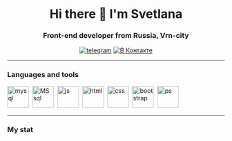 <div id="header" align="center">
  <h1>Hi there 👋 I'm Svetlana</h1>
  <h3>Front-end developer from Russia, Vrn-city</h3>
</div>

<div id="socials" align="center">
  <a href="https://t.me/SunSHINE_7th"><img src="https://img.shields.io/badge/telegram-blue?style=for-the-badge&logo=telegram&logocolor=white" alt="telegram"/></a>
  <a href="https://vk.me/w-SunSHINE"><img src="https://img.shields.io/badge/vkontakte-blue?style=for-the-badge&logo=vk&logocolor=white" alt="В Контакте"/></a> 
</div>

---

### Languages and tools

<img src="https://cdn.jsdelivr.net/gh/devicons/devicon/icons/mysql/mysql-original-wordmark.svg" title="mysql" width="50" height="50"/>&nbsp;
<img src="https://cdn.jsdelivr.net/gh/devicons/devicon/icons/microsoftsqlserver/microsoftsqlserver-plain-wordmark.svg" title="MS sql" width="50" height="50"/>&nbsp;
<img src="https://cdn.jsdelivr.net/gh/devicons/devicon/icons/javascript/javascript-original.svg" title="js" width="50" height="50"/>&nbsp;
<img src="https://cdn.jsdelivr.net/gh/devicons/devicon/icons/html5/html5-original.svg" title="html" width="50" height="50"/>&nbsp;
<img src="https://cdn.jsdelivr.net/gh/devicons/devicon/icons/css3/css3-original.svg" title="css" width="50" height="50"/>&nbsp;
<img src="https://cdn.jsdelivr.net/gh/devicons/devicon/icons/bootstrap/bootstrap-plain.svg" title="bootstrap" width="50" height="50"/>&nbsp;
<img src="https://cdn.jsdelivr.net/gh/devicons/devicon/icons/photoshop/photoshop-line.svg" title="ps" width="50" height="50"/>&nbsp;

---

### My stat

<div id="stat" align="center">
    <img src="https://github-profile-summary-cards.vercel.app/api/cards/profile-details?username=SunSHINE7th&theme=city_lights" alt=""/>
    <img src="https://github-profile-summary-cards.vercel.app/api/cards/most-commit-language?username=SunSHINE7th&theme=city_lights" alt=""/>
    <img src="https://github-profile-summary-cards.vercel.app/api/cards/stats?username=SunSHINE7th&theme=city_lights" alt=""/>
</div>
  
<!--
**SunShine7th/SunShine7th** is a ✨ _special_ ✨ repository because its `README.md` (this file) appears on your GitHub profile.

Here are some ideas to get you started:

- 🔭 I’m currently working on ...
- 🌱 I’m currently learning ...
- 👯 I’m looking to collaborate on ...
- 🤔 I’m looking for help with ...
- 💬 Ask me about ...
- 📫 How to reach me: ...
- 😄 Pronouns: ...
- ⚡ Fun fact: ...
-->
